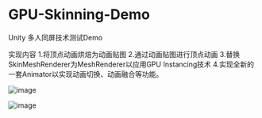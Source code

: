 # GPU-Skinning-Demo
Unity 多人同屏技术测试Demo

实现内容
1.将顶点动画烘焙为动画贴图
2.通过动画贴图进行顶点动画
3.替换SkinMeshRenderer为MeshRenderer以应用GPU Instancing技术
4.实现全新的一套Animator以实现动画切换、动画融合等功能。


![image](https://user-images.githubusercontent.com/50903938/152979522-2b9b4942-2272-4a37-a697-e011e8c6e90a.png)

![image](https://user-images.githubusercontent.com/50903938/152980106-a384b873-cb17-4358-9fa7-7a8efd5fd017.png)


